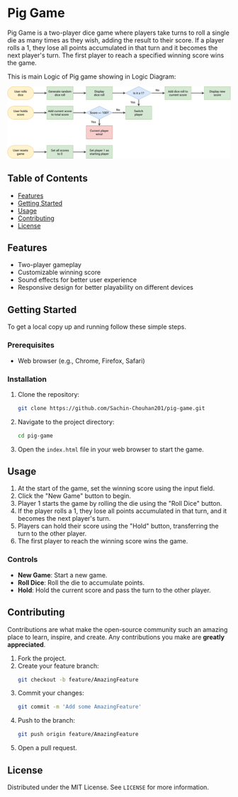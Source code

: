 # Pig Game

Pig Game is a two-player dice game where players take turns to roll a single die as many times as they wish, adding the result to their score. If a player rolls a 1, they lose all points accumulated in that turn and it becomes the next player's turn. The first player to reach a specified winning score wins the game.

This is main Logic of Pig game showing in Logic Diagram:

![Screen Shot 2020-12-10 at 11 06 17 AM](./assets/pig-game-flowchart.png)

## Table of Contents

- [Features](#features)
- [Getting Started](#getting-started)
- [Usage](#usage)
- [Contributing](#contributing)
- [License](#license)

## Features

- Two-player gameplay
- Customizable winning score
- Sound effects for better user experience
- Responsive design for better playability on different devices

## Getting Started

To get a local copy up and running follow these simple steps.

### Prerequisites

- Web browser (e.g., Chrome, Firefox, Safari)

### Installation

1. Clone the repository:
    ```sh
    git clone https://github.com/Sachin-Chouhan201/pig-game.git
    ```

2. Navigate to the project directory:
    ```sh
    cd pig-game
    ```

3. Open the `index.html` file in your web browser to start the game.

## Usage

1. At the start of the game, set the winning score using the input field.
2. Click the "New Game" button to begin.
3. Player 1 starts the game by rolling the die using the "Roll Dice" button.
4. If the player rolls a 1, they lose all points accumulated in that turn, and it becomes the next player's turn.
5. Players can hold their score using the "Hold" button, transferring the turn to the other player.
6. The first player to reach the winning score wins the game.

### Controls

- **New Game**: Start a new game.
- **Roll Dice**: Roll the die to accumulate points.
- **Hold**: Hold the current score and pass the turn to the other player.


## Contributing

Contributions are what make the open-source community such an amazing place to learn, inspire, and create. Any contributions you make are **greatly appreciated**.

1. Fork the project.
2. Create your feature branch:
    ```sh
    git checkout -b feature/AmazingFeature
    ```
3. Commit your changes:
    ```sh
    git commit -m 'Add some AmazingFeature'
    ```
4. Push to the branch:
    ```sh
    git push origin feature/AmazingFeature
    ```
5. Open a pull request.

## License

Distributed under the MIT License. See `LICENSE` for more information.
